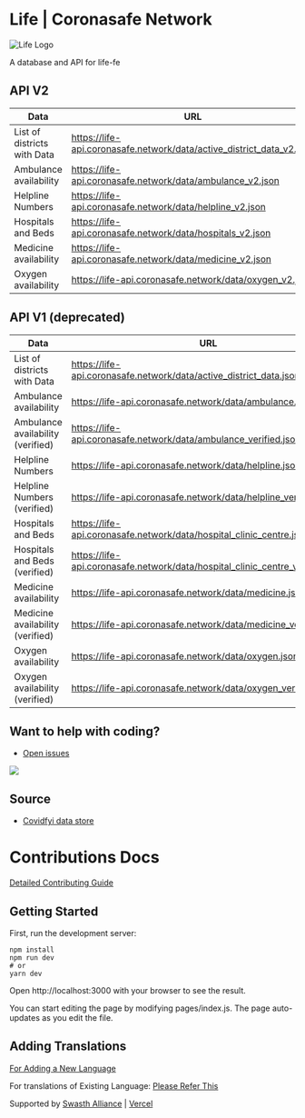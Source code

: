 # Life | Coronasafe Network

![Life Logo](./public/static/banner.png)

A database and API for life-fe

## API V2 
 
| Data                              | URL                                                                             |
| --------------------------------- | ------------------------------------------------------------------------------- |
| List of districts with Data       | <https://life-api.coronasafe.network/data/active_district_data_v2.json>         |
| Ambulance availability            | <https://life-api.coronasafe.network/data/ambulance_v2.json>                       |
| Helpline Numbers                  | <https://life-api.coronasafe.network/data/helpline_v2.json>                        |
| Hospitals and Beds                | <https://life-api.coronasafe.network/data/hospitals_v2.json>          |
| Medicine availability             | <https://life-api.coronasafe.network/data/medicine_v2.json>                        |
| Oxygen availability               | <https://life-api.coronasafe.network/data/oxygen_v2.json>                          |




## API V1 (deprecated)
 
| Data                              | URL                                                                             |
| --------------------------------- | ------------------------------------------------------------------------------- |
| List of districts with Data       | <https://life-api.coronasafe.network/data/active_district_data.json>            |
| Ambulance availability            | <https://life-api.coronasafe.network/data/ambulance.json>                       |
| Ambulance availability (verified) | <https://life-api.coronasafe.network/data/ambulance_verified.json>              |
| Helpline Numbers                  | <https://life-api.coronasafe.network/data/helpline.json>                        |
| Helpline Numbers (verified)       | <https://life-api.coronasafe.network/data/helpline_verified.json>               |
| Hospitals and Beds                | <https://life-api.coronasafe.network/data/hospital_clinic_centre.json>          |
| Hospitals and Beds (verified)     | <https://life-api.coronasafe.network/data/hospital_clinic_centre_verified.json> |
| Medicine availability             | <https://life-api.coronasafe.network/data/medicine.json>                        |
| Medicine availability (verified)  | <https://life-api.coronasafe.network/data/medicine_verified.json>               |
| Oxygen availability               | <https://life-api.coronasafe.network/data/oxygen.json>                          |
| Oxygen availability (verified)    | <https://life-api.coronasafe.network/data/oxygen_verified.json>                 |

## Want to help with coding?

-   [Open issues](https://github.com/coronasafe/life/issues)

[<img src="https://i.imgur.com/V7jxjak.png">](http://slack.coronasafe.in/)

## Source

-   [Covidfyi data store](https://airtable.com/shrIlOoS6PyhIIVEv)

# Contributions Docs

[Detailed Contributing Guide](https://life.coronasafe.network/how_to_contribute)

## Getting Started

First, run the development server:

```
npm install
npm run dev
# or
yarn dev
```

Open http://localhost:3000 with your browser to see the result.

You can start editing the page by modifying pages/index.js. The page auto-updates as you edit the file.

## Adding Translations

[For Adding a New Language](/locales/docs/adding-new-language.md)

For translations of Existing Language:
[Please Refer This](https://github.com/coronasafe/life/issues/109)

Supported by [Swasth Alliance](https://www.swasth.app) | [Vercel](https://vercel.com?utm_source=life&utm_campaign=oss)
